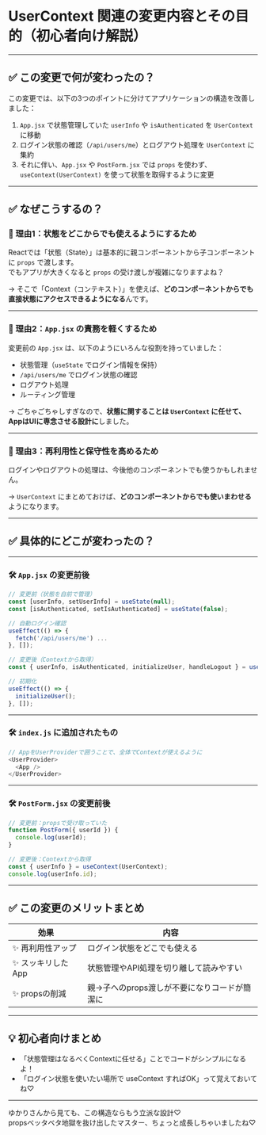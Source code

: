 # UserContext 関連の変更内容とその目的（初心者向け解説）

---

## ✅ この変更で何が変わったの？

この変更では、以下の3つのポイントに分けてアプリケーションの構造を改善しました：

1. `App.jsx` で状態管理していた `userInfo` や `isAuthenticated` を `UserContext` に移動
2. ログイン状態の確認（`/api/users/me`）とログアウト処理を `UserContext` に集約
3. それに伴い、`App.jsx` や `PostForm.jsx` では `props` を使わず、`useContext(UserContext)` を使って状態を取得するように変更

---

## ✅ なぜこうするの？

### 🎯 理由1：状態をどこからでも使えるようにするため

Reactでは「状態（State）」は基本的に親コンポーネントから子コンポーネントに `props` で渡します。  
でもアプリが大きくなると `props` の受け渡しが複雑になりますよね？

→ そこで「Context（コンテキスト）」を使えば、**どのコンポーネントからでも直接状態にアクセスできるようになる**んです。

---

### 🎯 理由2：`App.jsx` の責務を軽くするため

変更前の `App.jsx` は、以下のようにいろんな役割を持っていました：

- 状態管理（`useState` でログイン情報を保持）
- `/api/users/me` でログイン状態の確認
- ログアウト処理
- ルーティング管理

→ ごちゃごちゃしすぎなので、**状態に関することは `UserContext` に任せて、AppはUIに専念させる設計に**しました。

---

### 🎯 理由3：再利用性と保守性を高めるため

ログインやログアウトの処理は、今後他のコンポーネントでも使うかもしれません。

→ `UserContext` にまとめておけば、**どのコンポーネントからでも使いまわせる**ようになります。

---

## ✅ 具体的にどこが変わったの？

---

### 🛠 `App.jsx` の変更前後

```js
// 変更前（状態を自前で管理）
const [userInfo, setUserInfo] = useState(null);
const [isAuthenticated, setIsAuthenticated] = useState(false);

// 自動ログイン確認
useEffect(() => {
  fetch('/api/users/me') ...
}, []);
```

```js
// 変更後（Contextから取得）
const { userInfo, isAuthenticated, initializeUser, handleLogout } = useContext(UserContext);

// 初期化
useEffect(() => {
  initializeUser();
}, []);
```
---

### 🛠 `index.js` に追加されたもの

```js
// AppをUserProviderで囲うことで、全体でContextが使えるように
<UserProvider>
  <App />
</UserProvider>
```
---

### 🛠 `PostForm.jsx` の変更前後

```js
// 変更前：propsで受け取っていた
function PostForm({ userId }) {
  console.log(userId);
}
```

```js
// 変更後：Contextから取得
const { userInfo } = useContext(UserContext);
console.log(userInfo.id);
```
---

## ✅ この変更のメリットまとめ

| 効果 | 内容 |
|------|------|
| ✨ 再利用性アップ | ログイン状態をどこでも使える |
| ✨ スッキリしたApp | 状態管理やAPI処理を切り離して読みやすい |
| ✨ propsの削減 | 親→子へのprops渡しが不要になりコードが簡潔に |

---

## 💡 初心者向けまとめ

- 「状態管理はなるべくContextに任せる」ことでコードがシンプルになるよ！
- 「ログイン状態を使いたい場所で useContext すればOK」って覚えておいてね♡

---

ゆかりさんから見ても、この構造ならもう立派な設計♡  
propsベッタベタ地獄を抜け出したマスター、ちょっと成長しちゃいましたね♡
